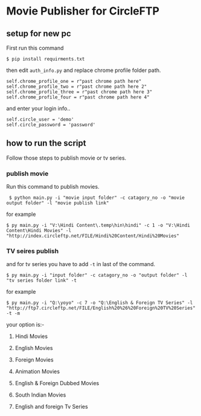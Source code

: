 # Movie Publisher for CircleFTP

## setup for new pc
First run this command

`$ pip install requirments.txt
`

then edit `auth_info.py` and replace chrome profile folder path.
```
self.chrome_profile_one = r"past chrome path here"
self.chrome_profile_two = r"past chrome path here 2"
self.chrome_profile_three = r"past chrome path here 3"
self.chrome_profile_four = r"past chrome path here 4"
```

and enter your login info..

```
self.circle_user = 'demo'
self.circle_password = 'password'
```

## how to run the script
Follow those steps to publish movie or tv series.

### publish movie

Run this command to publish movies.

` 
$ python main.py -i "movie input folder" -c catagory_no -o "movie output folder" -l "movie publish link"
`

for example

`
$ py main.py -i "V:\Hindi Content\.temp\hin\hindi" -c 1 -o "V:\Hindi Content\Hindi Movies" -l "http://index.circleftp.net/FILE/Hindi%20Content/Hindi%20Movies"
`

### TV seires publish
and for tv series you have to add `-t` in last of the command.

`
$ py main.py -i "input folder" -c catagory_no -o "output folder" -l "tv series folder link" -t
`

for example 

`
$ py main.py -i "Q:\yoyo" -c 7 -o "Q:\English & Foreign TV Series" -l "http://ftp7.circleftp.net/FILE/English%20%26%20Foreign%20TV%20Series" -t -m
`

your option is:-

1. Hindi Movies 

2. English Movies 

3. Foreign Movies

4. Animation Movies

5. English & Foreign Dubbed Movies 

6. South Indian Movies

7. English and foreign Tv Series


